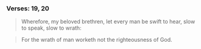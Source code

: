 ### Verses: 19, 20
> Wherefore, my beloved brethren, let every man be swift to hear, slow to speak, slow to wrath:

> For the wrath of man worketh not the righteousness of God.